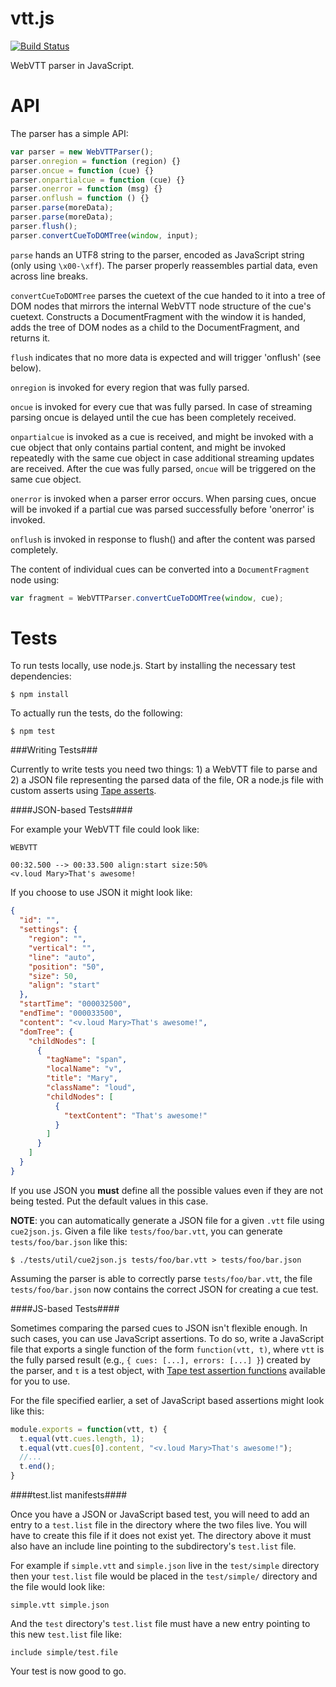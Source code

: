vtt.js
======

[![Build Status](https://travis-ci.org/andreasgal/vtt.js.png?branch=master)](https://travis-ci.org/andreasgal/vtt.js)

WebVTT parser in JavaScript.

API
===

The parser has a simple API:

```javascript
var parser = new WebVTTParser();
parser.onregion = function (region) {}
parser.oncue = function (cue) {}
parser.onpartialcue = function (cue) {}
parser.onerror = function (msg) {}
parser.onflush = function () {}
parser.parse(moreData);
parser.parse(moreData);
parser.flush();
parser.convertCueToDOMTree(window, input);
```

`parse` hands an UTF8 string to the parser, encoded as JavaScript string (only using `\x00-\xff`). The parser properly reassembles partial data, even across line breaks.

```convertCueToDOMTree``` parses the cuetext of the cue handed to it into a tree of DOM nodes that mirrors the internal WebVTT node structure of the cue's cuetext. Constructs a DocumentFragment with the window it is handed, adds the tree of DOM nodes as a child to the DocumentFragment, and returns it.

`flush` indicates that no more data is expected and will trigger 'onflush' (see below).

`onregion` is invoked for every region that was fully parsed.

`oncue` is invoked for every cue that was fully parsed. In case of streaming parsing oncue is delayed until the cue has been completely received.

`onpartialcue` is invoked as a cue is received, and might be invoked with a cue object that only contains partial content, and might be invoked repeatedly with the same cue object in case additional streaming updates are received. After the cue was fully parsed, `oncue` will be triggered on the same cue object.

`onerror` is invoked when a parser error occurs. When parsing cues, oncue will be invoked if a partial cue was parsed successfully before 'onerror' is invoked.

`onflush` is invoked in response to flush() and after the content was parsed completely.

The content of individual cues can be converted into a `DocumentFragment` node using:

```javascript
var fragment = WebVTTParser.convertCueToDOMTree(window, cue);
```

Tests
=====

To run tests locally, use node.js. Start by installing the necessary test dependencies:

```
$ npm install
```

To actually run the tests, do the following:

```
$ npm test
```

###Writing Tests###

Currently to write tests you need two things: 1) a WebVTT file to parse and 2) a JSON file representing
the parsed data of the file, OR a node.js file with custom asserts using [Tape asserts](https://npmjs.org/package/tape).

####JSON-based Tests####

For example your WebVTT file could look like:

```
WEBVTT

00:32.500 --> 00:33.500 align:start size:50%
<v.loud Mary>That's awesome!
```

If you choose to use JSON it might look like:

``` json
{
  "id": "",
  "settings": {
    "region": "",
    "vertical": "",
    "line": "auto",
    "position": "50",
    "size": 50,
    "align": "start"
  },
  "startTime": "000032500",
  "endTime": "000033500",
  "content": "<v.loud Mary>That's awesome!",
  "domTree": {
    "childNodes": [
      {
        "tagName": "span",
        "localName": "v",
        "title": "Mary",
        "className": "loud",
        "childNodes": [
          {
            "textContent": "That's awesome!"
          }
        ]
      }
    ]
  }
}
```

If you use JSON you **must** define all the possible values even if they are
not being tested. Put the default values in this case.

**NOTE**: you can automatically generate a JSON file for a given `.vtt` file using `cue2json.js`.
Given a file like `tests/foo/bar.vtt`, you can generate `tests/foo/bar.json` like this:

```
$ ./tests/util/cue2json.js tests/foo/bar.vtt > tests/foo/bar.json
```

Assuming the parser is able to correctly parse `tests/foo/bar.vtt`, the file `tests/foo/bar.json`
now contains the correct JSON for creating a cue test.

####JS-based Tests####

Sometimes comparing the parsed cues to JSON isn't flexible enough. In such cases, you can use JavaScript
assertions. To do so, write a JavaScript file that exports a single function of the form `function(vtt, t)`,
where `vtt` is the fully parsed result (e.g., `{ cues: [...], errors: [...] }`) created by the parser,
and `t` is a test object, with [Tape test assertion functions](https://github.com/substack/tape/blob/master/lib/test.js)
available for you to use.

For the file specified earlier, a set of JavaScript based assertions might look like this:

```javascript
module.exports = function(vtt, t) {
  t.equal(vtt.cues.length, 1);
  t.equal(vtt.cues[0].content, "<v.loud Mary>That's awesome!");
  //...
  t.end();
}
```

####test.list manifests####

Once you have a JSON or JavaScript based test, you will need to add an entry to a ```test.list``` file
in the directory where the two files live. You will have to create this file if it
does not exist yet. The directory above it must also have an include line pointing to
the subdirectory's ```test.list``` file.

For example if ```simple.vtt``` and ```simple.json``` live in the ```test/simple``` directory
then your ```test.list``` file would be placed  in the ```test/simple/``` directory and the file would
look like:

```
simple.vtt simple.json
```

And the ```test``` directory's ```test.list``` file must have a new entry pointing to this
new ```test.list``` file like:

```
include simple/test.file
```

Your test is now good to go.
